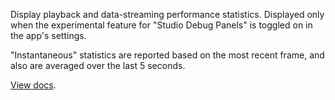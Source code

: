 Display playback and data-streaming performance statistics. Displayed only when the experimental feature for "Studio Debug Panels" is toggled on in the app's settings.

"Instantaneous" statistics are reported based on the most recent frame, and also are averaged over the last 5 seconds.

[View docs](https://foxglove.dev/docs/panels/studio-playback-performance).
